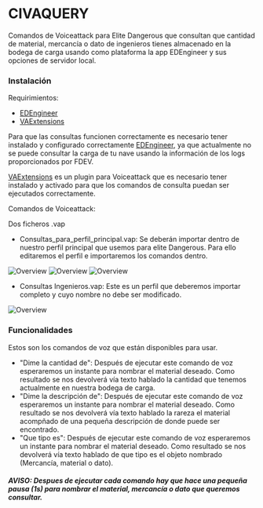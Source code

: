# CIVAQUERY
Comandos de Voiceattack para Elite Dangerous que consultan que cantidad de material, mercancía o dato de ingenieros tienes 
almacenado en la bodega de carga usando como plataforma la app EDEngineer y sus opciones de servidor local.

### Instalación

Requirimientos:

- [EDEngineer](https://github.com/msarilar/EDEngineer)
- [VAExtensions](https://github.com/Antaniserse/VAExtensions)

Para que las consultas funcionen correctamente es necesario tener instalado y configurado correctamente [EDEngineer](https://github.com/msarilar/EDEngineer), ya que actualmente no se puede consultar la carga de tu nave usando la información de los logs proporcionados por FDEV.

[VAExtensions](https://github.com/Antaniserse/VAExtensions) es un plugin para Voiceattack que es necesario tener instalado y activado para que los comandos de consulta puedan ser ejecutados correctamente.

Comandos de Voiceattack:

Dos ficheros .vap

- Consultas_para_perfil_principal.vap: Se deberán importar dentro de nuestro perfil principal que usemos para elite Dangerous. Para ello editaremos el perfil e importaremos los comandos dentro.

![Overview](https://s16.postimg.org/khmvt3f81/edit_main_profile.png)
![Overview](https://s16.postimg.org/6147s9f4h/import_commands.png)
![Overview](https://s16.postimg.org/hoto92evl/import_commands_2.png)

- Consultas Ingenieros.vap: Este es un perfil que deberemos importar completo y cuyo nombre no debe ser modificado.

![Overview](https://s16.postimg.org/hri59n7wx/import_profile.png)

### Funcionalidades

Estos son los comandos de voz que están disponibles para usar.

- "Dime la cantidad de": Después de ejecutar este comando de voz esperaremos un instante para nombrar el material deseado. Como resultado se nos devolverá vía texto hablado la cantidad que tenemos actualmente en nuestra bodega de carga.
- "Dime la descripción de": Después de ejecutar este comando de voz esperaremos un instante para nombrar el material deseado. Como resultado se nos devolverá vía texto hablado la rareza el material acompñado de una pequeña descripción de donde puede ser encontrado.
- "Que tipo es": Después de ejecutar este comando de voz esperaremos un instante para nombrar el material deseado. Como resultado se nos devolverá vía texto hablado de que tipo es el objeto nombrado (Mercancía, material o dato).

##### **AVISO:** Despues de ejecutar cada comando hay que hace una pequeña pausa (1s) para nombrar el material, mercancía o dato que queremos consultar.
